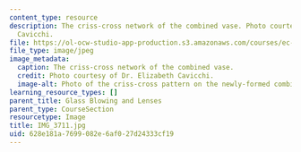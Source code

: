 ```yaml
---
content_type: resource
description: The criss-cross network of the combined vase. Photo courtesy of Dr. Elizabeth
  Cavicchi.
file: https://ol-ocw-studio-app-production.s3.amazonaws.com/courses/ec-050-recreate-experiments-from-history-inform-the-future-from-the-past-galileo-january-iap-2010/628e181a7699082e6af027d24333cf19_IMG_3711.jpg
file_type: image/jpeg
image_metadata:
  caption: The criss-cross network of the combined vase.
  credit: Photo courtesy of Dr. Elizabeth Cavicchi.
  image-alt: Photo of the criss-cross pattern on the newly-formed combined vase.
learning_resource_types: []
parent_title: Glass Blowing and Lenses
parent_type: CourseSection
resourcetype: Image
title: IMG_3711.jpg
uid: 628e181a-7699-082e-6af0-27d24333cf19
---
```

